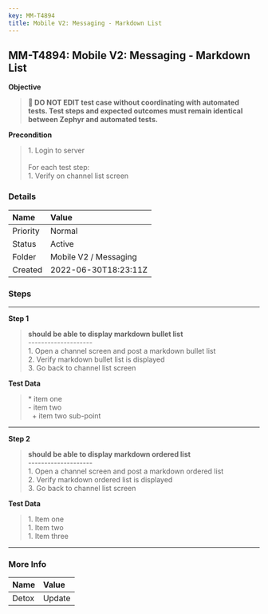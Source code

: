 ```yaml
---
key: MM-T4894
title: Mobile V2: Messaging - Markdown List
---
```


## MM-T4894: Mobile V2: Messaging - Markdown List

**Objective**

> <article><strong>🛑 DO NOT EDIT test case without coordinating with automated tests. Test steps and expected outcomes must remain identical between Zephyr and automated tests.</strong></article>

**Precondition**

> <article>1. Login to server<br /><br />For each test step:<br />1. Verify on channel list screen</article>

### Details

| Name     | Value                 |
| :------- | :-------------------- |
| Priority | Normal                |
| Status   | Active                |
| Folder   | Mobile V2 / Messaging |
| Created  | 2022-06-30T18:23:11Z  |

### Steps

<hr/>

**Step 1**

> <article><strong>should be able to display markdown bullet list</strong><br />--------------------<br />1. Open a channel screen and post a markdown bullet list<br />2. Verify markdown bullet list is displayed<br />3. Go back to channel list screen</article>

**Test Data**

> <article>* item one<br />- item two<br />  + item two sub-point</article>

<hr/>

**Step 2**

> <article><strong>should be able to display markdown ordered list</strong><br />--------------------<br />1. Open a channel screen and post a markdown ordered list<br />2. Verify markdown ordered list is displayed<br />3. Go back to channel list screen</article>

**Test Data**

> <article>1. Item one<br />1. Item two<br />1. Item three</article>

<hr/>

### More Info

| Name  | Value  |
| :---- | :----- |
| Detox | Update |
